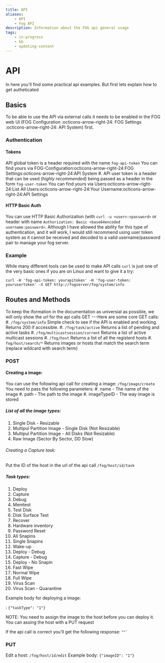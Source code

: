 ```yaml
---
title: API
aliases:
    - API
    - Fog API
description: Information about the FOG api general usage
tags:
    - in-progress
    - kb
    - updating-content
---
```



# API

In here you'll find some practical api examples. But first lets explain
how to get autheticated

## Basics

To be able to use the API via external calls it needs to be enabled in
the FOG web UI (FOG Configuration :octicons-arrow-right-24: FOG Settings :octicons-arrow-right-24: API System)
first.

### Authentication

#### Tokens

API global token is a header required with the name `fog-api-token`
You can find yours via FOG-Configuration:octicons-arrow-right-24:FOG Settings:octicons-arrow-right-24:API System #.
API user token is a header that can be used (*highly recommended*) being
passed as a header in the form `fog-user-token` You can find yours via
Users:octicons-arrow-right-24:List All Users:octicons-arrow-right-24:Your Username:octicons-arrow-right-24:API Settings

#### HTTP Basic Auth

You can use HTTP Basic Authorization (with `curl -u <user>:<password>`
or header with name
`Authorization: Basic <base64encoded username:password>`. Although I
have allowed the ability for this type of authentication, and it will
work, I would still recommend using user token system as it cannot be
received and decoded to a valid username/password pair to manage your
fog server.

### Example

While many different tools can be used to make API calls `curl` is just
one of the very basic ones if you are on Linux and want to give it a
try:

    curl -H 'fog-api-token: yourapitoken' -H 'fog-user-token: yourusertoken' -X GET http://fogserver/fog/system/info

## Routes and Methods

To keep the iformation in the documentation as universial as possible,
we will only show the url for the api calls GET \-\--Here are some core
GET calls: #. `/fog/system/info` Simple check to see if the API is
enabled and working. Returns 200 if accessible. #. `/fog/task/active`
Returns a list of pending and active tasks #.
`/fog/multicastsession/current` Returns a list of active multicast
sessions #. `/fog/host` Returns a list of all the registerd hosts #.
`fog/host/search/*` Returns images or hosts that match the search term
(replace wildcard with search term)

### POST

#### Creating a image:

You can use the following api call for creating a image:
`/fog/image/create` You need to pass the following parameters: #. name -
The name of the image #. path - The path to the image #. imageTypeID -
The way image is stored

##### List of all the image types:

1.  Single Disk - Resizable
2.  Multipul Partition Image - Single Disk (Not Resizable)
3.  Multipul Partition Image - All Disks (Not Resizable)
4.  Raw Image (Sector By Sector, DD Slow)

###### Creating a Capture task:

Put the ID of the host in the url of the api call `/fog/host/id/task`

##### Task types:

1.  Deploy
2.  Capture
3.  Debug
4.  Memtest
5.  Test Disk
6.  Disk Surface Test
7.  Recover
8.  Hardware inventory
9.  Password Reset
10. All Snapins
11. Single Snapins
12. Wake-up
13. Deploy - Debug
14. Capture - Debug
15. Deploy - No Snapin
16. Fast Wipe
17. Normal Wipe
18. Full Wipe
19. Virus Scan
20. Virus Scan - Quarantine

Example body for deploying a image:

:   `{"taskType": "1"}`

NOTE: You need to assign the image to the host before you can deploy it.
You can assing the host with a PUT request

If the api call is correct you'll get the following response: `""`\`

### PUT

Edit a host: `/fog/host/id/edit` Example body: `{"imageID": "1"}`
